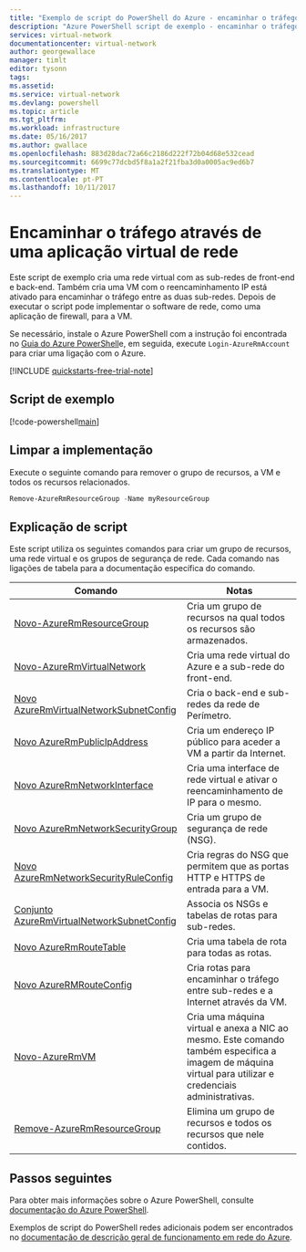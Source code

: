 ```yaml
---
title: "Exemplo de script do PowerShell do Azure - encaminhar o tráfego através de uma aplicação virtual de rede | Microsoft Docs"
description: "Azure PowerShell script de exemplo - encaminhar o tráfego através de uma aplicação virtual de rede de firewall."
services: virtual-network
documentationcenter: virtual-network
author: georgewallace
manager: timlt
editor: tysonn
tags: 
ms.assetid: 
ms.service: virtual-network
ms.devlang: powershell
ms.topic: article
ms.tgt_pltfrm: 
ms.workload: infrastructure
ms.date: 05/16/2017
ms.author: gwallace
ms.openlocfilehash: 883d28dac72a66c2186d222f72b04d68e532cead
ms.sourcegitcommit: 6699c77dcbd5f8a1a2f21fba3d0a0005ac9ed6b7
ms.translationtype: MT
ms.contentlocale: pt-PT
ms.lasthandoff: 10/11/2017
---
```

# <a name="route-traffic-through-a-network-virtual-appliance"></a>Encaminhar o tráfego através de uma aplicação virtual de rede

Este script de exemplo cria uma rede virtual com as sub-redes de front-end e back-end. Também cria uma VM com o reencaminhamento IP está ativado para encaminhar o tráfego entre as duas sub-redes. Depois de executar o script pode implementar o software de rede, como uma aplicação de firewall, para a VM.

Se necessário, instale o Azure PowerShell com a instrução foi encontrada no [Guia do Azure PowerShell](https://docs.microsoft.com/powershell/azureps-cmdlets-docs/)e, em seguida, execute `Login-AzureRmAccount` para criar uma ligação com o Azure.

[!INCLUDE [quickstarts-free-trial-note](../../../includes/quickstarts-free-trial-note.md)]

## <a name="sample-script"></a>Script de exemplo


[!code-powershell[main](../../../powershell_scripts/virtual-network/route-traffic-through-nva/route-traffic-through-nva.ps1 "Route traffic through a network virtual appliance")]

## <a name="clean-up-deployment"></a>Limpar a implementação 

Execute o seguinte comando para remover o grupo de recursos, a VM e todos os recursos relacionados.

```powershell
Remove-AzureRmResourceGroup -Name myResourceGroup
```
## <a name="script-explanation"></a>Explicação de script

Este script utiliza os seguintes comandos para criar um grupo de recursos, uma rede virtual e os grupos de segurança de rede. Cada comando nas ligações de tabela para a documentação específica do comando.

| Comando | Notas |
|---|---|
| [Novo-AzureRmResourceGroup](/powershell/module/azurerm.resources/new-azurermresourcegroup)  | Cria um grupo de recursos na qual todos os recursos são armazenados. |
| [Novo-AzureRmVirtualNetwork](/powershell/module/azurerm.network/new-azurermvirtualnetwork) | Cria uma rede virtual do Azure e a sub-rede do front-end. |
| [Novo AzureRmVirtualNetworkSubnetConfig](/powershell/module/azurerm.network/new-azurermvirtualnetworksubnetconfig) | Cria o back-end e sub-redes da rede de Perímetro. |
| [Novo AzureRmPublicIpAddress](/powershell/module/azurerm.network/new-azurermpublicipaddress) | Cria um endereço IP público para aceder a VM a partir da Internet. |
| [Novo AzureRmNetworkInterface](/powershell/module/azurerm.network/new-azurermnetworkinterface) | Cria uma interface de rede virtual e ativar o reencaminhamento de IP para o mesmo. |
| [Novo AzureRmNetworkSecurityGroup](/powershell/module/azurerm.network/new-azurermnetworksecuritygroup) | Cria um grupo de segurança de rede (NSG). |
| [Novo AzureRmNetworkSecurityRuleConfig](/powershell/module/azurerm.network/new-azurermnetworksecurityruleconfig) | Cria regras do NSG que permitem que as portas HTTP e HTTPS de entrada para a VM. |
| [Conjunto AzureRmVirtualNetworkSubnetConfig](/powershell/module/azurerm.network/set-azurermvirtualnetworksubnetconfig)| Associa os NSGs e tabelas de rotas para sub-redes. |
| [Novo AzureRmRouteTable](/powershell/module/azurerm.network/new-azurermroutetable)| Cria uma tabela de rota para todas as rotas. |
| [Novo AzureRMRouteConfig](/powershell/module/azurerm.network/new-azurermrouteconfig)| Cria rotas para encaminhar o tráfego entre sub-redes e a Internet através da VM. |
| [Novo-AzureRmVM](/powershell/module/azurerm.compute/new-azurermvm) | Cria uma máquina virtual e anexa a NIC ao mesmo. Este comando também especifica a imagem de máquina virtual para utilizar e credenciais administrativas. |
| [Remove-AzureRmResourceGroup](/powershell/module/azurerm.resources/remove-azurermresourcegroup)  | Elimina um grupo de recursos e todos os recursos que nele contidos. |

## <a name="next-steps"></a>Passos seguintes

Para obter mais informações sobre o Azure PowerShell, consulte [documentação do Azure PowerShell](https://docs.microsoft.com/powershell/azure/overview).

Exemplos de script do PowerShell redes adicionais podem ser encontrados no [documentação de descrição geral de funcionamento em rede do Azure](../powershell-samples.md?toc=%2fazure%2fnetworking%2ftoc.json).